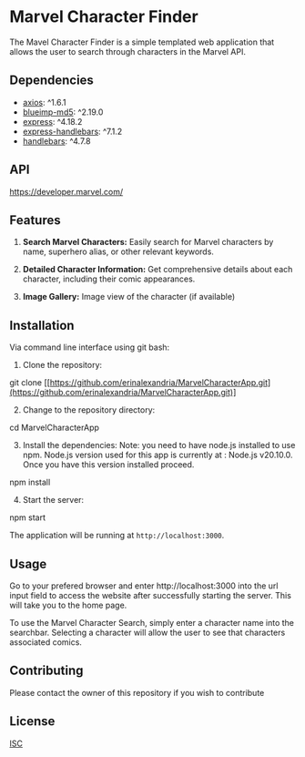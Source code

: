 # Marvel Character Finder

The Mavel Character Finder is a simple templated web application that allows the user to search through characters in the Marvel API.

## Dependencies

- [axios](https://www.npmjs.com/package/axios): ^1.6.1
- [blueimp-md5](https://www.npmjs.com/package/blueimp-md5): ^2.19.0
- [express](https://www.npmjs.com/package/express): ^4.18.2
- [express-handlebars](https://www.npmjs.com/package/express-handlebars): ^7.1.2
- [handlebars](https://www.npmjs.com/package/handlebars): ^4.7.8

## API

https://developer.marvel.com/

## Features

1. **Search Marvel Characters:** Easily search for Marvel characters by name, superhero alias, or other relevant keywords.

2. **Detailed Character Information:** Get comprehensive details about each character, including their comic appearances.

3. **Image Gallery:** Image view of the character (if available)

## Installation
Via command line interface using git bash:
1. Clone the repository:

git clone [[https://github.com/erinalexandria/MarvelCharacterApp.git](https://github.com/erinalexandria/MarvelCharacterApp.git)]

2. Change to the repository directory:

cd MarvelCharacterApp

3. Install the dependencies:
Note: you need to have node.js installed to use npm.
Node.js version used for this app is currently at : Node.js v20.10.0. Once you have this version installed proceed.

npm install

4. Start the server:

npm start

The application will be running at `http://localhost:3000`.
## Usage

Go to your prefered browser and enter http://localhost:3000 into the url input field to access the website after successfully starting the server. This will take you to the home page.

To use the Marvel Character Search, simply enter a character name into the searchbar. Selecting a character will allow the user to see that characters associated comics.

## Contributing
Please contact the owner of this repository if you wish to contribute

## License

[ISC](https://choosealicense.com/licenses/isc/)
